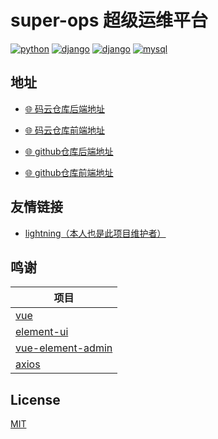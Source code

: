 # super-ops 超级运维平台

[![python](https://img.shields.io/badge/Python-3.6+-green.svg)](https://github.com/yanshicheng/super_ops)
[![django](https://img.shields.io/badge/Django-3.2+-green.svg)](https://github.com/yanshicheng/super_ops)
[![django](https://img.shields.io/badge/django_rest_framework-Latest-green.svg)](https://github.com/yanshicheng/super_ops)
[![mysql](https://img.shields.io/badge/Mysql-5.7+-green.svg)](https://github.com/yanshicheng/super_ops)

[comment]: <> (English | [简体中文]&#40;./README.zh-CN.md&#41; | [日本語]&#40;./README.ja.md&#41; | [Spanish]&#40;./README.es.md&#41;)
## 地址
- [ 🌐 码云仓库后端地址](https://gitee.com/super-ops/super_ops)
- [ 🌐 码云仓库前端地址](https://gitee.com/super-ops/super_ops_web)

- [ 🌐 github仓库后端地址](https://github.com/yanshicheng/super_ops)
- [ 🌐 github仓库前端地址](https://github.com/yanshicheng/super_ops_web)

## 友情链接

- [ lightning（本人也是此项目维护者） ](https://github.com/zhengyansheng/lightning-ops)


## 鸣谢

| 项目 |
| -------------------------------------------------- |
| [vue](https://github.com/vuejs/vue) |
| [element-ui](https://github.com/ElemeFE/element) |
| [vue-element-admin](https://panjiachen.github.io/vue-element-admin-site/zh/) |
| [axios](https://github.com/axios/axios) |

## License

[MIT](https://gitee.com/super-ops/super_ops/blob/master/LICENSE)